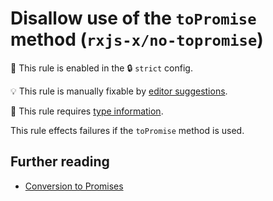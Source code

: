 # Disallow use of the `toPromise` method (`rxjs-x/no-topromise`)

💼 This rule is enabled in the 🔒 `strict` config.

💡 This rule is manually fixable by [editor suggestions](https://eslint.org/docs/latest/use/core-concepts#rule-suggestions).

💭 This rule requires [type information](https://typescript-eslint.io/linting/typed-linting).

<!-- end auto-generated rule header -->

This rule effects failures if the `toPromise` method is used.

## Further reading

- [Conversion to Promises](https://rxjs.dev/deprecations/to-promise)
